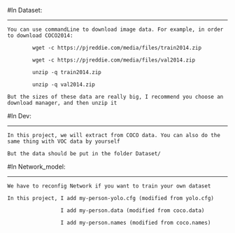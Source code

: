 #In Dataset:
****

    You can use commandLine to download image data. For example, in order to download COCO2014:

            wget -c https://pjreddie.com/media/files/train2014.zip

            wget -c https://pjreddie.com/media/files/val2014.zip

            unzip -q train2014.zip

            unzip -q val2014.zip

    But the sizes of these data are really big, I recommend you choose an download manager, and then unzip it

#In Dev:
****

    In this project, we will extract from COCO data. You can also do the same thing with VOC data by yourself

    But the data should be put in the folder Dataset/

#In Network_model:
****

    We have to reconfig Network if you want to train your own dataset

    In this project, I add my-person-yolo.cfg (modified from yolo.cfg)

                     I add my-person.data (modified from coco.data)

                     I add my-person.names (modified from coco.names)
